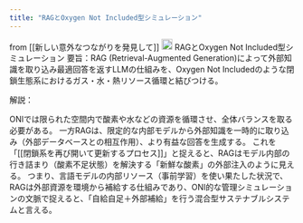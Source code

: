 ```yaml
---
title: "RAGとOxygen Not Included型シミュレーション"
---
```


from [[新しい意外なつながりを発見して]]
<img src='https://scrapbox.io/api/pages/nishio/o1 Pro/icon' alt='o1 Pro.icon' height="19.5"/>
RAGとOxygen Not Included型シミュレーション
要旨：RAG (Retrieval-Augmented Generation)によって外部知識を取り込み最適回答を返すLLMの仕組みを、Oxygen Not Includedのような閉鎖生態系におけるガス・水・熱リソース循環と結びつける。

解説：

ONIでは限られた空間内で酸素や水などの資源を循環させ、全体バランスを取る必要がある。
一方RAGは、限定的な内部モデルから外部知識を一時的に取り込み（外部データベースとの相互作用）、より有益な回答を生成する。
これを「[[閉鎖系を再び開いて更新するプロセス]]」と捉えると、RAGはモデル内部の行き詰まり（酸素不足状態）を解決する「新鮮な酸素」の外部注入のように見える。
つまり、言語モデルの内部リソース（事前学習）を使い果たした状況で、RAGは外部資源を環境から補給する仕組みであり、ONI的な管理シミュレーションの文脈で捉えると、「自給自足＋外部補給」を行う混合型サステナブルシステムと言える。
